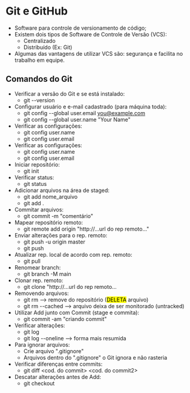 # Git e GitHub
- Software para controle de versionamento de código;
- Existem dois tipos de Software de Controle de Versão (VCS): 
   - Centralizado
   -  Distribuído (Ex: Git)
- Algumas das vantagens de utilizar VCS são: segurança e facilita no trabalho em equipe.

## Comandos do Git
- Verificar a versão do Git e se está instalado:
   - git --version
- Configurar usuário e e-mail cadastrado (para máquina toda):
   - git config --global user.email you@example.com
   - git config --global user.name "Your Name"  
- Verificar as configurações:
   - git config user.name
   - git config user.email
- Verificar as configurações:
   - git config user.name
   - git config user.email
- Iniciar repositório:
   - git init 
- Verificar status:
   - git status 
- Adicionar arquivos na área de staged:
   - git add nome_arquivo
   - git add . 
- Commitar arquivos:
   - git commit -m "comentário"
- Mapear repositório remoto:
   - git remote add origin "http://...url do rep remoto..." 
- Enviar alterações para o rep. remoto:
   - git push -u origin master
   - git push 
- Atualizar rep. local de acordo com rep. remoto:
   - git pull
- Renomear branch:
   - git branch -M main 
- Clonar rep. remoto:
   - git clone "http://...url do rep remoto...
- Removendo arquivos:
   - git rm --> remove do repositório (<mark>DELETA</mark> arquivo)
   - git rm --cached <file> --> arquivo deixa de ser monitorado (untracked)
- Utilizar Add junto com Commit (stage e commita):
   - git commit -am "criando commit"
- Verificar alterações:
   - git log
   - git log --oneline --> forma mais resumida
- Para ignorar arquivos:
   - Crie arquivo ".gitignore"
   - Arquivos dentro do ".gitignore" o Git ignora e não rasteria
- Verificar diferenças entre commits:
   - git diff <cod. do commit> <cod. do commit2>
- Descatar alterações antes de Add:
   - git checkout <file>